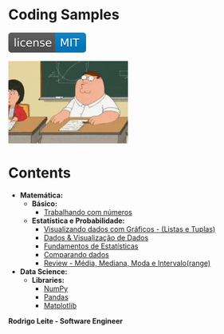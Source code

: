 # Coding Samples  
  
[![License MIT](res/license-MIT-blue.svg)](LICENSE.md)  
  
![title](res/logo.gif)  
  
# Contents  
  
 - __Matemática:__  
   - __Básico:__  
     - [Trabalhando com números](modules/mathematics/basic/trabalhando-com-numeros.ipynb)  
   - __Estatística e Probabilidade:__  
     - [Visualizando dados com Gráficos - (Listas e Tuplas)](modules/mathematics/statistics-and-probability/visualizando-dados-com-graficos.ipynb)  
     - [Dados & Visualização de Dados](modules/mathematics/statistics-and-probability/dados-e-visualizacao-de-dados.ipynb)  
     - [Fundamentos de Estatísticas](modules/mathematics/statistics-and-probability/fundamentos-de-estatisticas.ipynb)  
     - [Comparando dados](modules/mathematics/statistics-and-probability/comparando-dados.ipynb)  
     - [Review - Média, Mediana, Moda e Intervalo(range)](modules/mathematics/statistics-and-probability/media-mediana-moda-range.ipynb)  
 - __Data Science:__  
   - __Libraries:__  
     - [NumPy](modules/data-science/libraries/numpy.ipynb)  
     - [Pandas](modules/data-science/libraries/pandas.ipynb)  
     - [Matplotlib](modules/data-science/libraries/matplotlib.ipynb)  
  
<strong>Rodrigo Leite - Software Engineer</strong>
